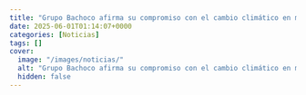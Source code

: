 ```yaml
---
title: "Grupo Bachoco afirma su compromiso con el cambio climático en más de 200 de sus instalaciones"
date: 2025-06-01T01:14:07+0000
categories: [Noticias]
tags: []
cover:
  image: "/images/noticias/"
  alt: "Grupo Bachoco afirma su compromiso con el cambio climático en más de 200 de sus instalaciones"
  hidden: false
---
```




